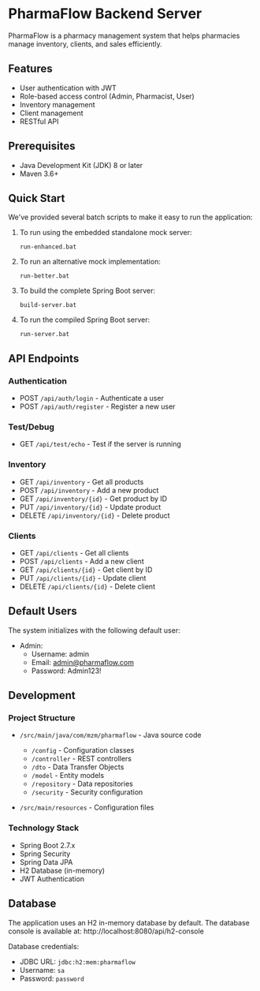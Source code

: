 # PharmaFlow Backend Server

PharmaFlow is a pharmacy management system that helps pharmacies manage inventory, clients, and sales efficiently.

## Features

- User authentication with JWT
- Role-based access control (Admin, Pharmacist, User)
- Inventory management
- Client management
- RESTful API

## Prerequisites

- Java Development Kit (JDK) 8 or later
- Maven 3.6+

## Quick Start

We've provided several batch scripts to make it easy to run the application:

1. To run using the embedded standalone mock server:
   ```
   run-enhanced.bat
   ```

2. To run an alternative mock implementation:
   ```
   run-better.bat
   ```

3. To build the complete Spring Boot server:
   ```
   build-server.bat
   ```

4. To run the compiled Spring Boot server:
   ```
   run-server.bat
   ```

## API Endpoints

### Authentication
- POST `/api/auth/login` - Authenticate a user
- POST `/api/auth/register` - Register a new user

### Test/Debug
- GET `/api/test/echo` - Test if the server is running

### Inventory
- GET `/api/inventory` - Get all products
- POST `/api/inventory` - Add a new product
- GET `/api/inventory/{id}` - Get product by ID
- PUT `/api/inventory/{id}` - Update product
- DELETE `/api/inventory/{id}` - Delete product

### Clients
- GET `/api/clients` - Get all clients
- POST `/api/clients` - Add a new client
- GET `/api/clients/{id}` - Get client by ID
- PUT `/api/clients/{id}` - Update client
- DELETE `/api/clients/{id}` - Delete client

## Default Users

The system initializes with the following default user:

- Admin: 
  - Username: admin
  - Email: admin@pharmaflow.com
  - Password: Admin123!

## Development

### Project Structure

- `/src/main/java/com/mzm/pharmaflow` - Java source code
  - `/config` - Configuration classes
  - `/controller` - REST controllers
  - `/dto` - Data Transfer Objects
  - `/model` - Entity models
  - `/repository` - Data repositories
  - `/security` - Security configuration

- `/src/main/resources` - Configuration files
  
### Technology Stack

- Spring Boot 2.7.x
- Spring Security
- Spring Data JPA
- H2 Database (in-memory)
- JWT Authentication

## Database

The application uses an H2 in-memory database by default. The database console is available at:
http://localhost:8080/api/h2-console

Database credentials:
- JDBC URL: `jdbc:h2:mem:pharmaflow`
- Username: `sa`
- Password: `password` 